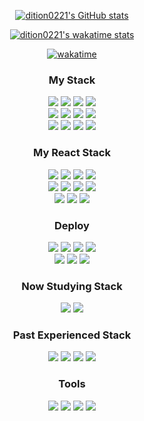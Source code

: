 <!-- [![Readme Card](https://github-readme-stats.vercel.app/api/pin/?username=dition0221&repo=Clone_Coding_Portfolio&theme=dark&hide_border=true)](https://github.com/dition0221/Clone_Coding_Portfolio) -->
<div align="center">
  
  [![dition0221's GitHub stats](https://github-readme-stats.vercel.app/api?username=dition0221&hide=prs&count_private=true&include_all_commits=true&theme=dark&hide_border=false)](https://github.com/dition0221)
  
  [![dition0221's wakatime stats](https://github-readme-stats.vercel.app/api/wakatime?username=dition0221&v=2&theme=merko&layout=compact)](https://github.com/dition0221)
  
  [![wakatime](https://wakatime.com/badge/user/8c7c2f72-e0e8-4ec6-b9a6-681ef4544e55.svg)](https://wakatime.com/@8c7c2f72-e0e8-4ec6-b9a6-681ef4544e55)
</div>

<div align="center">
  <h3>My Stack</h3>
  <div>
  <img src="https://img.shields.io/badge/HTML5-E34F26?style=flat-square&logo=HTML5&logoColor=white"/>
  <img src="https://img.shields.io/badge/CSS3-1572B6?style=flat-square&logo=CSS3&logoColor=white"/>
  <img src="https://img.shields.io/badge/JavaScript-F7DF1E?style=flat-square&logo=JavaScript&logoColor=white"/>
  <img src="https://img.shields.io/badge/Node.js-339933?style=flat-square&logo=nodedotjs&logoColor=white"/>
  </div>
  <div>
  <img src="https://img.shields.io/badge/Express-000000?style=flat-square&logo=express&logoColor=white"/>
  <img src="https://img.shields.io/badge/Pug-A86454?style=flat-square&logo=pug&logoColor=white"/>
  <img src="https://img.shields.io/badge/MongoDB-47A248?style=flat-square&logo=mongodb&logoColor=white"/>
  <img src="https://img.shields.io/badge/Mongoose-880000?style=flat-square&logo=mongoose&logoColor=white"/>
  </div>
  <div>
  <img src="https://img.shields.io/badge/Socket.io-010101?style=flat-square&logo=socketdotio&logoColor=white"/>
  <img src="https://img.shields.io/badge/WebRTC-333333?style=flat-square&logo=webrtc&logoColor=white"/>
  <img src="https://img.shields.io/badge/SCSS-CC6699?style=flat-square&logo=sass&logoColor=white"/>
  <img src="https://img.shields.io/badge/Firebase-FFCA28?style=flat-square&logo=firebase&logoColor=white"/>
  </div>
</div>
<div align="center">
  <h3>My React Stack</h3>
  <div>
  <img src="https://img.shields.io/badge/React-61DAFB?style=flat-square&logo=react&logoColor=white"/>
  <img src="https://img.shields.io/badge/TypeScript-3178C6?style=flat-square&logo=typescript&logoColor=white"/>
  <img src="https://img.shields.io/badge/Styled Components-DB7093?style=flat-square&logo=styledcomponents&logoColor=white"/>
  <img src="https://img.shields.io/badge/React Router-CA4245?style=flat-square&logo=reactrouter&logoColor=white"/>
  </div>
  <div>
  <img src="https://img.shields.io/badge/React Query-FF4154?style=flat-square&logo=reactquery&logoColor=white"/>
  <img src="https://img.shields.io/badge/Recoil-3578E5?style=flat-square&logo=recoil&logoColor=white"/>
  <img src="https://img.shields.io/badge/React Hook Form-EC5990?style=flat-square&logo=reacthookform&logoColor=white"/>
  <img src="https://img.shields.io/badge/react&dash;beautiful&dash;dnd-0BAF7C?style=flat-square&logoColor=white"/>
  </div>
  <div>
  <img src="https://img.shields.io/badge/Framer&dash;Motion-05f?style=flat-square&logo=framer&logoColor=white"/>
  <img src="https://img.shields.io/badge/Vite-646CFF?style=flat-square&logo=vite&logoColor=white"/>
  <img src="https://img.shields.io/badge/Redux-764ABC?style=flat-square&logo=redux&logoColor=white"/>
  </div>
</div>
<div align="center">
  <h3>Deploy</h3>
  <div>
  <img src="https://img.shields.io/badge/MongoDB Atlas-47A248?style=flat-square&logo=mongodb&logoColor=white"/>
  <img src="https://img.shields.io/badge/Amazon S3-569A31?style=flat-square&logo=amazons3&logoColor=white"/>
  <img src="https://img.shields.io/badge/Fly.io-8b5cf6?style=flat-square&logo=&logoColor=white"/>
  <img src="https://img.shields.io/badge/gh pages-222222?style=flat-square&logo=githubpages&logoColor=white"/>
  </div>
  <div>
  <img src="https://img.shields.io/badge/Firebase &dash; Auth, DB, Stroage-FFCA28?style=flat-square&logo=firebase&logoColor=white"/>
  <img src="https://img.shields.io/badge/Google Cloud Platform-4285F4?style=flat-square&logo=googlecloud&logoColor=white"/>
  <img src="https://img.shields.io/badge/Google reCAPTCHA-4285F4?style=flat-square&logo=google&logoColor=white"/>
  </div>
</div>
<div align="center">
  <h3>Now Studying Stack</h3>
  <div>
    <img src="https://img.shields.io/badge/Next.js-000?style=flat-square&logo=nextdotjs&logoColor=white"/>
    <img src="https://img.shields.io/badge/Tailwind CSS-06B6D4?style=flat-square&logo=tailwindcss&logoColor=white"/>
  </div>
</div>
<div align="center">
  <h3>Past Experienced Stack</h3>
  <img src="https://img.shields.io/badge/C-A8B9CC?style=flat-square&logo=C&logoColor=white"/>
  <img src="https://img.shields.io/badge/C++-00599C?style=flat-square&logo=cplusplus&logoColor=white"/>
  <img src="https://img.shields.io/badge/R-276DC3?style=flat-square&logo=R&logoColor=white"/>
  <img src="https://img.shields.io/badge/Python-3776AB?style=flat-square&logo=python&logoColor=white"/>
</div>
<div align="center">
  <h3>Tools</h3>
  <img src="https://img.shields.io/badge/Visual Studio Code-007ACC?style=flat-square&logo=visualstudiocode&logoColor=white"/>
  <img src="https://img.shields.io/badge/GitHub-181717?style=flat-square&logo=github&logoColor=white"/>
  <img src="https://img.shields.io/badge/Git-F05032?style=flat-square&logo=git&logoColor=white"/>
  <img src="https://img.shields.io/badge/Canva-00C4CC?style=flat-square&logo=canva&logoColor=white"/>
</div>


<!--
**dition0221/dition0221** is a ✨ _special_ ✨ repository because its `README.md` (this file) appears on your GitHub profile.

Here are some ideas to get you started:

- 🔭 I’m currently working on ...
- 🌱 I’m currently learning ...
- 👯 I’m looking to collaborate on ...
- 🤔 I’m looking for help with ...
- 💬 Ask me about ...
- 📫 How to reach me: ...
- 😄 Pronouns: ...
- ⚡ Fun fact: ...
-->
